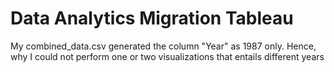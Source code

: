 # Data Analytics Migration Tableau
My combined_data.csv generated the column "Year" as 1987 only. Hence, why I could not perform  one or two visualizations that entails different years
